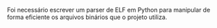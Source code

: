 Foi necessário escrever um parser de ELF em Python para manipular de forma eficiente os arquivos binários que o projeto utiliza.